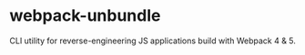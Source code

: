 # webpack-unbundle

CLI utility for reverse-engineering JS applications build with Webpack 4 & 5.

<!-- TODO
- **Extensive** - separate, isolate, group, name and prune individual modules easily.
- **Robust** - supports Webpack 4, 5 with the majority of configs.
-->
